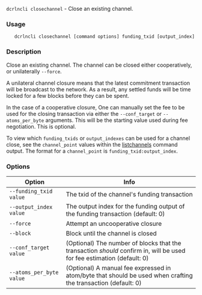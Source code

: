 `dcrlncli closechannel` - Close an existing channel.

### Usage
```
   dcrlncli closechannel [command options] funding_txid [output_index]
```

### Description

Close an existing channel. The channel can be closed either cooperatively,
or unilaterally `--force`.

A unilateral channel closure means that the latest commitment
transaction will be broadcast to the network. As a result, any settled
funds will be time locked for a few blocks before they can be spent.

In the case of a cooperative closure, One can manually set the fee to
be used for the closing transaction via either the `--conf_target` or
`--atoms_per_byte` arguments. This will be the starting value used during
fee negotiation. This is optional.

To view which `funding_txids` or `output_indexes` can be used for a channel close,
see the `channel_point` values within the [listchannels](listchannels.md) command output.
The format for a `channel_point` is `funding_txid:output_index`.

### Options
|Option|Info|
|--|--|
|`--funding_txid value`|    The txid of the channel's funding transaction|
|`--output_index value`|    The output index for the funding output of the funding transaction (default: 0)|
|`--force`|                Attempt an uncooperative closure|
|`--block`|                Block until the channel is closed|
|`--conf_target value`|     (Optional) The number of blocks that the transaction *should* confirm in, will be used for fee estimation (default: 0)|
|`--atoms_per_byte value`|  (Optional) A manual fee expressed in atom/byte that should be used when crafting the transaction (default: 0)|
